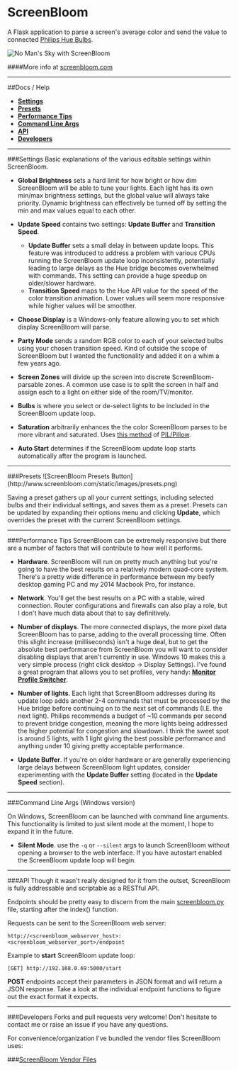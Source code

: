 # ScreenBloom

A Flask application to parse a screen's average color and send the value to connected <a href="http://www2.meethue.com/en-us/">Philips Hue Bulbs</a>.

![No Man's Sky with ScreenBloom](https://thumbs.gfycat.com/MixedPertinentAtlanticbluetang-size_restricted.gif)

####More info at <a href="http://www.screenbloom.com">screenbloom.com</a>

<hr>

##Docs / Help
* **[Settings](#settings)**
* **[Presets](#presets)**
* **[Performance Tips](#performance)**
* **[Command Line Args](#cli)**
* **[API](#api)**
* **[Developers](#devs)**

<hr>

<a name="settings">
###Settings
Basic explanations of the various editable settings within ScreenBloom.

* **Global Brightness** sets a hard limit for how bright or how dim ScreenBloom will be able to tune your lights.  Each light has its own min/max brightness settings, but the global value will always take priority.  Dynamic brightness can effectively be turned off by setting the min and max values equal to each other.

* **Update Speed** contains two settings: **Update Buffer** and **Transition Speed**.
  * **Update Buffer** sets a small delay in between update loops.  This feature was introduced to address a problem with various CPUs running the ScreenBloom update loop inconsistently, potentially leading to large delays as the Hue bridge becomes overwhelmed with commands.  This setting can provide a huge speedup on older/slower hardware.
  * **Transition Speed** maps to the Hue API value for the speed of the color transition animation.  Lower values will seem more responsive while higher values will be smoother.

* **Choose Display** is a Windows-only feature allowing you to set which display ScreenBloom will parse.

* **Party Mode** sends a random RGB color to each of your selected bulbs using your chosen transition speed.  Kind of outside the scope of ScreenBloom but I wanted the functionality and added it on a whim a few years ago.

* **Screen Zones** will divide up the screen into discrete ScreenBloom-parsable zones.  A common use case is to split the screen in half and assign each to a light on either side of the room/TV/monitor.

* **Bulbs** is where you select or de-select lights to be included in the ScreenBloom update loop.

* **Saturation** arbitrarily enhances the the color ScreenBloom parses to be more vibrant and saturated.  Uses <a href="http://pillow.readthedocs.io/en/3.1.x/reference/ImageEnhance.html#PIL.ImageEnhance.Color">this method</a> of <a href="http://pillow.readthedocs.io/en/3.1.x/">PIL/Pillow</a>.

* **Auto Start** determines if the ScreenBloom update loop starts automatically after the program is launched.

<hr>

<a name="presets">
###Presets 
![ScreenBloom Presets Button](http://www.screenbloom.com/static/images/presets.png)

Saving a preset gathers up all your current settings, including selected bulbs and their individual settings, and saves them as a preset.  Presets can be updated by expanding their options menu and clicking **Update**, which overrides the preset with the current ScreenBloom settings.

<hr>

<a name="performance">
###Performance Tips
ScreenBloom can be extremely responsive but there are a number of factors that will contribute to how well it performs.

* **Hardware**.  ScreenBloom will run on pretty much anything but you're going to have the best results on a relatively modern quad-core system.  There's a pretty wide difference in performance between my beefy desktop gaming PC and my 2014 Macbook Pro, for instance.

* **Network**.  You'll get the best results on a PC with a stable, wired connection.  Router configurations and firewalls can also play a role, but I don't have much data about that to say definitively.

* **Number of displays**.  The more connected displays, the more pixel data ScreenBloom has to parse, adding to the overall processing time.  Often this slight increase (milliseconds) isn't a huge deal, but to get the absolute best performance from ScreenBloom you will want to consider disabling displays that aren't currently in use.  Windows 10 makes this a very simple process (right click desktop -> Display Settings).  I've found a great program that allows you to set profiles, very handy: **<a href="https://sourceforge.net/projects/monitorswitcher/">Monitor Profile Switcher</a>**.

* **Number of lights**.  Each light that ScreenBloom addresses during its update loop adds another 2-4 commands that must be processed by the Hue bridge before continuing on to the next set of commands (I.E. the next light).  Philips recommends a budget of ~10 commands per second to prevent bridge congestion, meaning the more lights being addressed the higher potential for congestion and slowdown.  I think the sweet spot is around 5 lights, with 1 light giving the best possible performance and anything under 10 giving pretty acceptable performance.

* **Update Buffer**.  If you're on older hardware or are generally experiencing large delays between ScreenBloom light updates, consider experimenting with the **Update Buffer** setting (located in the **Update Speed** section).

<hr>

<a name="cli">
###Command Line Args (Windows version)

On Windows, ScreenBloom can be launched with command line arguments.  This functionality is limited to just silent mode at the moment, I hope to expand it in the future.

* **Silent Mode**. use the `-q` or `--silent` args to launch ScreenBloom without opening a browser to the web interface.  If you have autostart enabled the ScreenBloom update loop will begin.

<hr>

<a name="api">
###API
Though it wasn't really designed for it from the outset, ScreenBloom is fully addressable and scriptable as a RESTful API.

Endpoints should be pretty easy to discern from the main <a href="https://github.com/kershner/screenBloom/blob/master/app/screenbloom.py">screenbloom.py</a> file, starting after the index() function.

Requests can be sent to the ScreenBloom web server:

`http://<screenbloom_webserver_host>:<screenbloom_webserver_port>/endpoint`

Example to **start** ScreenBloom update loop:

`[GET] http://192.168.0.69:5000/start`

**POST** endpoints accept their parameters in JSON format and will return a JSON response.  Take a look at the individual endpoint functions to figure out the exact format it expects.

<hr>

<a name="devs">
###Developers
Forks and pull requests very welcome!  Don't hesitate to contact me or raise an issue if you have any questions.

For convenience/organization I've bundled the vendor files ScreenBloom uses:

###<a href="http://kershner.org/static/distribute/sb_2.2_vendor_files.zip">ScreenBloom Vendor Files</a>
